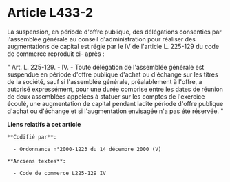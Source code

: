 # Article L433-2

La suspension, en période d'offre publique, des délégations consenties par l'assemblée générale au conseil d'administration
pour réaliser des augmentations de capital est régie par le IV de l'article L. 225-129 du code de commerce reproduit ci-
après :

" Art. L. 225-129. - IV. - Toute délégation de l'assemblée générale est suspendue en période d'offre publique d'achat ou
d'échange sur les titres de la société, sauf si l'assemblée générale, préalablement à l'offre, a autorisé expressément, pour
une durée comprise entre les dates de réunion de deux assemblées appelées à statuer sur les comptes de l'exercice écoulé, une
augmentation de capital pendant ladite période d'offre publique d'achat ou d'échange et si l'augmentation envisagée n'a pas
été réservée. "

**Liens relatifs à cet article**

	**Codifié par**:

	  - Ordonnance n°2000-1223 du 14 décembre 2000 (V)

	**Anciens textes**:

	  - Code de commerce L225-129 IV
